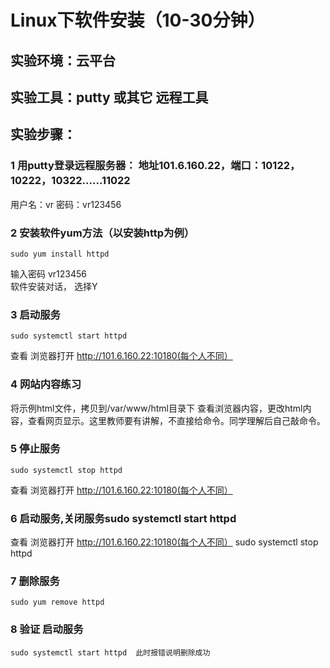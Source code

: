 # Linux下软件安装（10-30分钟）
## 实验环境：云平台
## 实验工具：putty  或其它 远程工具


## 实验步骤：
### 1 用putty登录远程服务器： 地址101.6.160.22，端口：10122，10222，10322......11022
  用户名：vr    密码：vr123456
### 2 安装软件yum方法（以安装http为例）
    sudo yum install httpd
    
 输入密码 vr123456  
软件安装对话， 选择Y
### 3 启动服务  
    sudo systemctl start httpd
    
  查看  浏览器打开  http://101.6.160.22:10180(每个人不同）
### 4 网站内容练习  
  将示例html文件，拷贝到/var/www/html目录下 查看浏览器内容，更改html内容，查看网页显示。这里教师要有讲解，不直接给命令。同学理解后自己敲命令。
### 5 停止服务   
    sudo systemctl stop httpd
    
  查看  浏览器打开  http://101.6.160.22:10180(每个人不同）
### 6 启动服务,关闭服务sudo systemctl start httpd
查看  浏览器打开  http://101.6.160.22:10180(每个人不同）
    sudo systemctl stop httpd
### 7 删除服务  
    sudo yum remove httpd
### 8 验证  启动服务  
    sudo systemctl start httpd  此时报错说明删除成功
